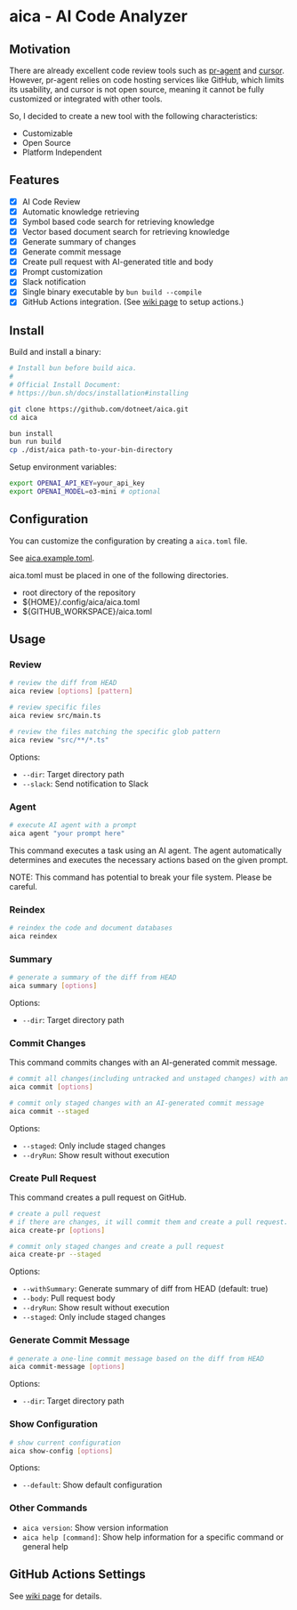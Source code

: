 # aica - AI Code Analyzer

## Motivation

There are already excellent code review tools such as [pr-agent](https://github.com/Codium-ai/pr-agent) and [cursor](https://github.com/getcursor/cursor). However, pr-agent relies on code hosting services like GitHub, which limits its usability, and cursor is not open source, meaning it cannot be fully customized or integrated with other tools.

So, I decided to create a new tool with the following characteristics:

- Customizable
- Open Source
- Platform Independent

## Features

- [x] AI Code Review
- [x] Automatic knowledge retrieving
- [x] Symbol based code search for retrieving knowledge
- [x] Vector based document search for retrieving knowledge
- [x] Generate summary of changes
- [x] Generate commit message
- [x] Create pull request with AI-generated title and body
- [x] Prompt customization
- [x] Slack notification
- [x] Single binary executable by `bun build --compile`
- [x] GitHub Actions integration. (See [wiki page](https://github.com/dotneet/aica/wiki/GitHub-Actions-Settings) to setup actions.)

## Install

Build and install a binary:

```bash
# Install bun before build aica.
#
# Official Install Document:
# https://bun.sh/docs/installation#installing

git clone https://github.com/dotneet/aica.git
cd aica

bun install
bun run build
cp ./dist/aica path-to-your-bin-directory
```

Setup environment variables:

```bash
export OPENAI_API_KEY=your_api_key
export OPENAI_MODEL=o3-mini # optional
```

## Configuration

You can customize the configuration by creating a `aica.toml` file.

See [aica.example.toml](aica.example.toml).

aica.toml must be placed in one of the following directories.

- root directory of the repository
- ${HOME}/.config/aica/aica.toml
- ${GITHUB_WORKSPACE}/aica.toml

## Usage

### Review

```bash
# review the diff from HEAD
aica review [options] [pattern]

# review specific files
aica review src/main.ts

# review the files matching the specific glob pattern
aica review "src/**/*.ts"
```

Options:

- `--dir`: Target directory path
- `--slack`: Send notification to Slack

### Agent

```bash
# execute AI agent with a prompt
aica agent "your prompt here"
```

This command executes a task using an AI agent. The agent automatically determines and executes the necessary actions based on the given prompt.

NOTE: This command has potential to break your file system. Please be careful.

### Reindex

```bash
# reindex the code and document databases
aica reindex
```

### Summary

```bash
# generate a summary of the diff from HEAD
aica summary [options]
```

Options:

- `--dir`: Target directory path

### Commit Changes

This command commits changes with an AI-generated commit message.

```bash
# commit all changes(including untracked and unstaged changes) with an AI-generated commit message
aica commit [options]

# commit only staged changes with an AI-generated commit message
aica commit --staged
```

Options:

- `--staged`: Only include staged changes
- `--dryRun`: Show result without execution

### Create Pull Request

This command creates a pull request on GitHub.

```bash
# create a pull request
# if there are changes, it will commit them and create a pull request.
aica create-pr [options]

# commit only staged changes and create a pull request
aica create-pr --staged
```

Options:

- `--withSummary`: Generate summary of diff from HEAD (default: true)
- `--body`: Pull request body
- `--dryRun`: Show result without execution
- `--staged`: Only include staged changes

### Generate Commit Message

```bash
# generate a one-line commit message based on the diff from HEAD
aica commit-message [options]
```

Options:

- `--dir`: Target directory path

### Show Configuration

```bash
# show current configuration
aica show-config [options]
```

Options:

- `--default`: Show default configuration

### Other Commands

- `aica version`: Show version information
- `aica help [command]`: Show help information for a specific command or general help

## GitHub Actions Settings

See [wiki page](https://github.com/dotneet/aica/wiki/GitHub-Actions-Settings) for details.
